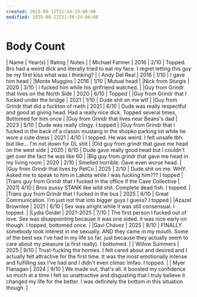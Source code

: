 ```yaml
---
created: 2025-08-12T21:14:33-06:00
modified: 2025-08-12T21:56:24-06:00
---
```


# Body Count

| Name | Year(s) | Rating | Notes |
| Michael Farmer | 2016 | 2/10 | Topped. Bro had a weird dick and literally tried to eat my face. I regret letting this guy be my first kiss what was I thinking? |
| Andy Del Real    | 2016 | 1/10 | I gave him head |
|Monte Muggins | 2016 | 1/10 | Mutual head |
|Nick from Sturgis | 2020 | 3/10 | I fucked him while his girlfriend watched. |
|Guy from Grindr that lives on the North Side | 2020 | 6/10 | Topped |
|Guy from Grindr that I fucked under the bridge | 2021 | 1/10 | Dude shit on me wtf |
|Guy from Grindr that did a fuckton of meth | 2021 | 6/10 | Dude was really respectful and good at giving head. Had a really nice dick. Topped several times, Bottomed for him once |
|Guy from Grindr that lives near Beans's dad | 2023 | 5/10 | Dude was really clingy. I topped |
|Guy from Grindr that i fucked in the back of a classic mustang in the shopko parking lot while he wore a cute dress | 2021 | 4/10 | I topped. He was weird. I felt unsafe tbh. but like... I'm not down for DL shit |
|Old guy from grindr that gave me head on the west side | 2020 | 6/10 | Dude gave really good head but I couldn't get over the fact he was like 60 |
|Big guy from grindr that gave me head in my living room | 2020 | 2/10 | Smelled horrible. Gave even worse head. |
|Guy from Grindr that lives by PetCo | 2025 | 2/10 | Dude shit on me. WHY. Asked me to speak to him in Lakota while I was fucking him??? I topped |
|Trans guy from Grindr that I fucked in the office if the Cave Collective | 2021| 4/10 | Bros pussy STANK like wild shit. Complete dead fish. I topped. |
|Trans guy from Grindr that I fucked in the bus | 2025 | 6/10 | Great Communication. I'm just not that into bigger guys I guess? I topped |
|Azazel Brownlee | 2021 | 6/10 | Sex was alright while it was still consensual. I topped. |
|Lydia Geidel | 2021-2025 | 7/10 | The first person I fucked out of love. Sex was disappointing because it was one sided. it was nice early on though. I topped, bottomed once. |
|Gavi Chávez | 2025 | 8/10 | FINALLY somebody took interest in me sexually. AND they came in my mouth. Some of the best sex I've had in my life so far, just because they actually seem to care about my pleasure (a first really). I bottomed. |
| Willow Summers | 2025 | 9/10 | Trust-fucking the homies. I felt cared about and desired and I actually felt attractive for the first time. It was the most emotionally intense and fulfilling sex I've had and I didn't even climac lmfao. I topped. |
| Myer Flanagan | 2024 | 9/10 | We made out, that's all. It boosted my confidence so much at a time I felt so unattractive and disgusting that I truly believe it changed my life for the better. I was definitely the bottom in this situation though. |
